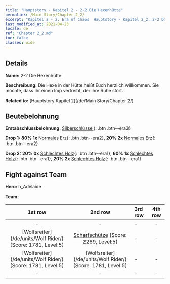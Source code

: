 ```yaml
---
title: "Hauptstory - Kapitel 2 - 2-2 Die Hexenhütte"
permalink: /Main Story/Chapter 2_2/
excerpt: "Kapitel 2 - 2. Era of Chaos  Hauptstory - Kapitel 2_2. 2-2 Die Hexenhütte"
last_modified_at: 2021-04-23
locale: de
ref: "Chapter 2_2.md"
toc: false
classes: wide
---
```


## Details

 **Name:** 2-2 Die Hexenhütte

 **Beschreibung:** Die Hexe in der Hütte heißt Euch herzlich willkommen. Sie möchte, dass Ihr einen Imp vertreibt, der ihre Ruhe stört.

 **Related to:** [Hauptstory Kapitel 2](/de/Main Story/Chapter 2/)

## Beutebelohnung

 **Erstabschlussbelohnung:** [Silberschlüssel](/ItemsDE/con_693/){: .btn .btn--era3}

 **Drop 1:** **80% 1x** [Normales Erz](/ItemsDE/mat_6/){: .btn .btn--era2}, **20% 2x** [Normales Erz](/ItemsDE/mat_6/){: .btn .btn--era2}

 **Drop 2:** **20% 0x** [Schlechtes Holz](/ItemsDE/mat_1/){: .btn .btn--era1}, **60% 1x** [Schlechtes Holz](/ItemsDE/mat_1/){: .btn .btn--era1}, **20% 2x** [Schlechtes Holz](/ItemsDE/mat_1/){: .btn .btn--era1}


## Fight against Team
 **Hero:** h_Adelaide

 **Team:**


  | 1st row | 2nd row | 3rd row | 4th row |
  |:----:|:----:|:----|:----:|
  | - | - | - | - |
  | [Wolfsreiter](/de/units/Wolf Rider/) (Score: 1781, Level:5)  | [Scharfschütze](/de/units/Marksman/) (Score: 2269, Level:5)  | - | - |
  | [Wolfsreiter](/de/units/Wolf Rider/) (Score: 1781, Level:5)  | [Wolfsreiter](/de/units/Wolf Rider/) (Score: 1781, Level:5)  | - | - |
  | - | - | - | - |


